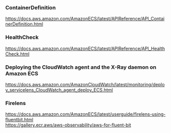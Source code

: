 ### ContainerDefinition
https://docs.aws.amazon.com/AmazonECS/latest/APIReference/API_ContainerDefinition.html

### HealthCheck
https://docs.aws.amazon.com/AmazonECS/latest/APIReference/API_HealthCheck.html

### Deploying the CloudWatch agent and the X-Ray daemon on Amazon ECS
https://docs.aws.amazon.com/AmazonCloudWatch/latest/monitoring/deploy_servicelens_CloudWatch_agent_deploy_ECS.html

### Firelens
https://docs.aws.amazon.com/AmazonECS/latest/userguide/firelens-using-fluentbit.html<br>
https://gallery.ecr.aws/aws-observability/aws-for-fluent-bit<br>

~~~

~~~
